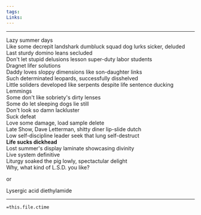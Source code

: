 ```yaml
---
tags: 
Links:
---
```

- - -

Lazy summer days  
Like some decrepit landshark dumbluck squad dog lurks sicker, deluded  
Last sturdy domino leans secluded  
Don't let stupid delusions lesson super-duty labor students  
Dragnet lifer solutions  
Daddy loves sloppy dimensions like son-daughter links  
Such determinated leopards, successfully disshelved  
Little soliders developed like serpents despite life sentence ducking  
Lemmings  
Some don't like sobriety's dirty lenses  
Some do let sleeping dogs lie still  
Don't look so damn lackluster  
Suck defeat  
Love some damage, load sample delete  
Late Show, Dave Letterman, shitty diner lip-slide dutch  
Low self-discipline leader seek that lung self-destruct  
**Life sucks dickhead**  
Lost summer's display laminate showcasing divinity  
Live system definitive  
Liturgy soaked the pig lowly, spectactular delight  
Why, what kind of L.S.D. you like?

or

Lysergic acid diethylamide

- - -
`=this.file.ctime`